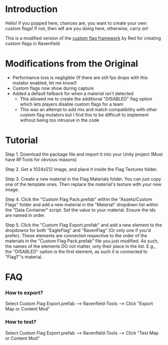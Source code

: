# Introduction
Hello! if you popped here, chances are, you want to create your own custom flags! If not, then wtf are you doing here, otherwise, carry on!

This is a modified version of the [custom flag framework](https://steamcommunity.com/sharedfiles/filedetails/?id=2797568530) by Red for creating custom flags in Ravenfield

# Modifications from the Original
- Performance loss is negligible (If there are still fps drops with this mutator enabled, let me know!)
- Custom flags now show during capture
- Added a default fallback for when a material isn't detected
  - This allowed me to create the additional "DISABLED" flag option which lets players disable custom flags for a team
  - This was an attempt to add mix and match compatibility with other custom flag mutators but I find this to be difficult to implement without being too intrusive in the code

# Tutorial
Step 1. Download the package file and import it into your Unity project (Must have RFTools for obvious reasons)

Step 2. Get a 1024x512 image, and place it inside the Flag Textures folder.

Step 3. Create a new material in the Flag Materials folder. You can just copy one of the template ones. Then replace the material's texture with your new image.

Step 4. Click the "Custom Flag Pack.prefab" within the "Assets/Custom Flags" folder and add a new material in the "Material" dropdown list within the "Data Container" script. Set the value to your material. Ensure the ids are named in order.

Step 5. Click the "Custom Flag Export.prefab" and add a new element to the dropdowns for both "EagleFlag" and "RavenFlag" (Or only one if you'd prefer). These elements are connected respective to the order of the materials in the "Custom Flag Pack.prefab" file you just modified. As such, the names of the elements DO not matter, only their place in the list. E.g., the "DISABLED" option is the first element, as such it is connected to "Flag1"'s material.

# FAQ
### How to export?

Select Custom Flag Export.prefab --> Ravenfield-Tools --> Click "Export Map or Content Mod"

### How to test?

Select Custom Flag Export.prefab --> Ravenfield-Tools --> Click "Test Map or Content Mod"